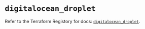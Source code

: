 # `digitalocean_droplet`

Refer to the Terraform Registory for docs: [`digitalocean_droplet`](https://registry.terraform.io/providers/digitalocean/digitalocean/2.29.0/docs/resources/droplet).
